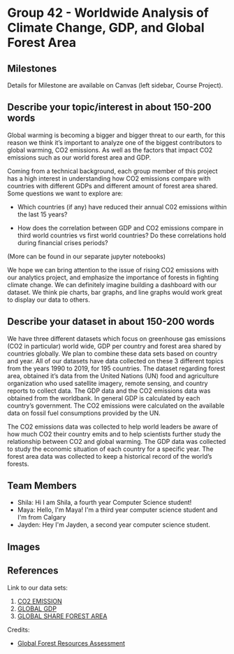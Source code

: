 # Group 42 - Worldwide Analysis of Climate Change, GDP, and Global Forest Area


<!--- Your title can change over time. -->

## Milestones

Details for Milestone are available on Canvas (left sidebar, Course Project).

## Describe your topic/interest in about 150-200 words

Global warming is becoming a bigger and bigger threat to our earth, for this reason we think it’s important to analyze one of the biggest contributors to global warming, CO2 emissions. As well as the factors that impact CO2 emissions such as our world forest area and GDP. 

Coming from a technical background, each group member of this project has a high interest in understanding how CO2 emissions compare with countries with different GDPs and different amount of forest area shared. Some questions we want to explore are: 

- Which countries (if any) have reduced their annual C02 emissions within the last 15 years?

- How does the correlation between GDP and CO2 emissions compare in third world countries vs first world countries? Do these correlations hold during financial crises periods?

(More can be found in our separate jupyter notebooks)

We hope we can bring attention to the issue of rising CO2 emissions with our analytics project, and emphasize the importance of forests in fighting climate change. We can definitely imagine building a dashboard with our dataset. We think pie charts, bar graphs, and line graphs would work great to display our data to others. 

## Describe your dataset in about 150-200 words

We have three different datasets which focus on greenhouse gas emissions (CO2 in particular) world wide, GDP per country and forest area shared by countries globally. 
We plan to combine these data sets based on country and year. All of our datasets have data collected on these 3 different topics from the years 1990 to 2019, for 195 countries.
The dataset regarding forest area, obtained it’s data from the United Nations (UN) food and agriculture organization who used satellite imagery, remote sensing, and country reports to collect data. The GDP data and the CO2 emissions data was obtained from the worldbank. In general GDP is calculated by each country’s government. The CO2 emissions were calculated on the available data on fossil fuel consumptions provided by the UN.

The CO2 emissions data was collected to help world leaders be aware of how much CO2  their country emits and to help scientists further study the relationship between CO2 and global warming. The GDP data was collected to study the economic situation of each country for a specific year. The forest area data was collected to keep a historical record of the world’s forests.



## Team Members

- Shila: Hi I am Shila, a fourth year Computer Science student!
- Maya: Hello, I'm Maya! I'm a third year computer science student and I'm from Calgary
- Jayden: Hey I'm Jayden, a second year computer science student.

## Images
<!--- 
**Please remember to update this section and remove the test image!**

{You can use this area for any images you want to include}

<img src ="images/test.png" width="100px"> 
-->

## References

Link to our data sets:
1. [CO2 EMISSION](https://data.worldbank.org/indicator/EN.ATM.CO2E.PC)
2. [GLOBAL GDP](https://ourworldindata.org/grapher/gdp-per-capita-worldbank?tab=chart)
3. [GLOBAL SHARE FOREST AREA](https://ourworldindata.org/grapher/share-global-forest)

Credits:

- [Global Forest Resources Assessment](https://fra-data.fao.org/)

